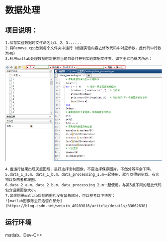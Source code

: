 # 数据处理
## 项目说明：
    1.保存实验数据时文件命名为1、2、3......
    2.将Remove.cpp放到每个文件夹中运行（根据实验内容去修改代码中对应参数，此代码中行数为40）
    3.利用matlab处理数据时需要将当前目录打开到实验数据文件夹。如下图红色框内所示：

   ![eg:](https://github.com/whitesunflower/DataProcessing/raw/a992e7d0edc6bd2d9dc46582f91b5f17e2d9e369/%E5%AE%9E%E4%BE%8B.PNG  )

    4.当运行结果出现灰度图后，最好选择复制图像，不要选择保存图片，不然分辨率会下降。
    5.data_1_a.m、data_1_b.m、data_processing_1.m一起使用，就可以得到空载、有实物以及两者相减图。
    6.data_2_a.m、data_2_b.m、data_processing_2.m一起使用，与第5点不同的是此代码包含设置图像大小。
    7.如果想要matlab保存的图片没有留白部分，可以参考以下博客：
    ![matlab图像除去四边留白部分](https://blog.csdn.net/weixin_40283816/article/details/83662638)

## 运行环境
matlab、Dev-C++

